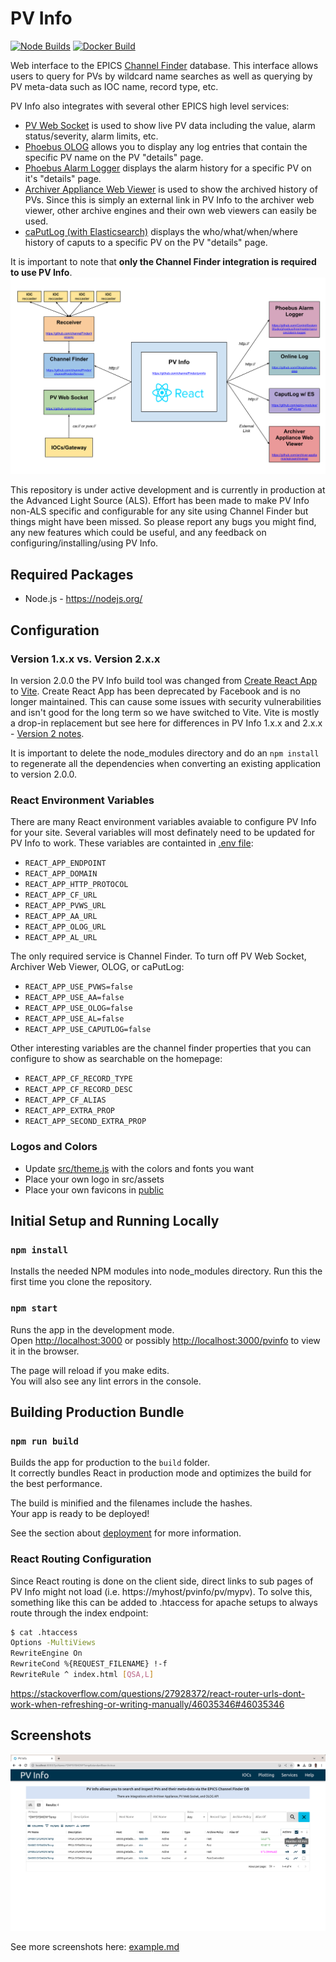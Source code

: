 # PV Info

[![Node Builds](https://github.com/ChannelFinder/pvinfo/workflows/Node.js%20CI/badge.svg)](https://github.com/ChannelFinder/pvinfo/actions/workflows/node.js.yml)
[![Docker Build](https://github.com/ChannelFinder/pvinfo/workflows/Docker%20Image%20CI/badge.svg)](https://github.com/ChannelFinder/pvinfo/actions/workflows/docker-image.yml)

Web interface to the EPICS [Channel Finder](https://github.com/ChannelFinder/ChannelFinderService) database. This interface allows users to query for PVs by wildcard name searches as well as querying by PV meta-data such as IOC name, record type, etc.

PV Info also integrates with several other EPICS high level services:
- [PV Web Socket](https://github.com/ornl-epics/pvws) is used to show live PV data including the value, alarm status/severity, alarm limits, etc.
- [Phoebus OLOG](https://github.com/Olog/phoebus-olog) allows you to display any log entries that contain the specific PV name on the PV "details" page.
- [Phoebus Alarm Logger](https://github.com/ControlSystemStudio/phoebus/tree/master/services/alarm-logger) displays the alarm history for a specific PV on it's "details" page.
- [Archiver Appliance Web Viewer](https://github.com/archiver-appliance/epicsarchiverap) is used to show the archived history of PVs. Since this is simply an external link in PV Info to the archiver web viewer, other archive engines and their own web viewers can easily be used.
- [caPutLog (with Elasticsearch)](https://github.com/epics-modules/caPutLog) displays the who/what/when/where history of caputs to a specific PV on the PV "details" page.

It is important to note that **only the Channel Finder integration is required to use PV Info**.
![PV Info Arch](docs/arch.svg?raw=true "PV Info Arch")

This repository is under active development and is currently in production at the Advanced Light Source (ALS). Effort has been made to make PV Info non-ALS specific and configurable for any site using Channel Finder but things might have been missed. So please report any bugs you might find, any new features which could be useful, and any feedback on configuring/installing/using PV Info.

## Required Packages

- Node.js - https://nodejs.org/

## Configuration

### Version 1.x.x vs. Version 2.x.x

In version 2.0.0 the PV Info build tool was changed from [Create React App](https://github.com/facebook/create-react-app) to [Vite](https://github.com/vitejs/vite). Create React App has been deprecated by Facebook and is no longer maintained. This can cause some issues with security vulnerabilities and isn't good for the long term so we have switched to Vite. Vite is mostly a drop-in replacement but see here for differences in PV Info 1.x.x and 2.x.x - [Version 2 notes](docs/v2-migration.md).

It is important to delete the node_modules directory and do an `npm install` to regenerate all the dependencies when converting an existing application to version 2.0.0.

### React Environment Variables

There are many React environment variables avaiable to configure PV Info for your site. Several variables will most definately need to be updated for PV Info to work. These variables are containted in [.env file](.env):

- `REACT_APP_ENDPOINT`
- `REACT_APP_DOMAIN`
- `REACT_APP_HTTP_PROTOCOL`
- `REACT_APP_CF_URL`
- `REACT_APP_PVWS_URL`
- `REACT_APP_AA_URL`
- `REACT_APP_OLOG_URL`
- `REACT_APP_AL_URL`

The only required service is Channel Finder. To turn off PV Web Socket, Archiver Web Viewer, OLOG, or caPutLog:
- `REACT_APP_USE_PVWS=false`
- `REACT_APP_USE_AA=false`
- `REACT_APP_USE_OLOG=false`
- `REACT_APP_USE_AL=false`
- `REACT_APP_USE_CAPUTLOG=false`

Other interesting variables are the channel finder properties that you can configure to show as searchable on the homepage:
- `REACT_APP_CF_RECORD_TYPE`
- `REACT_APP_CF_RECORD_DESC`
- `REACT_APP_CF_ALIAS`
- `REACT_APP_EXTRA_PROP`
- `REACT_APP_SECOND_EXTRA_PROP`

### Logos and Colors

- Update [src/theme.js](src/theme.js) with the colors and fonts you want
- Place your own logo in src/assets
- Place your own favicons in [public](public)


## Initial Setup and Running Locally

### `npm install`

Installs the needed NPM modules into node_modules directory. Run this the first time you clone the repository.

### `npm start`

Runs the app in the development mode.\
Open [http://localhost:3000](http://localhost:3000) or possibly [http://localhost:3000/pvinfo](http://localhost:3000/pvinfo) to view it in the browser.

The page will reload if you make edits.\
You will also see any lint errors in the console.


## Building Production Bundle

### ```npm run build```
Builds the app for production to the `build` folder.\
It correctly bundles React in production mode and optimizes the build for the best performance.

The build is minified and the filenames include the hashes.\
Your app is ready to be deployed!

See the section about [deployment](https://vitejs.dev/guide/using-plugins.html) for more information.

### React Routing Configuration

Since React routing is done on the client side, direct links to sub pages of PV Info might not load (i.e. https://myhost/pvinfo/pv/mypv). To solve this, something like this can be added to .htaccess for apache setups to always route through the index endpoint:

```bash
$ cat .htaccess
Options -MultiViews
RewriteEngine On
RewriteCond %{REQUEST_FILENAME} !-f
RewriteRule ^ index.html [QSA,L]
```
https://stackoverflow.com/questions/27928372/react-router-urls-dont-work-when-refreshing-or-writing-manually/46035346#46035346

## Screenshots

![Monitor All](docs/monitor-all.png?raw=true "Monitor All")

See more screenshots here: [example.md](docs/example.md)
